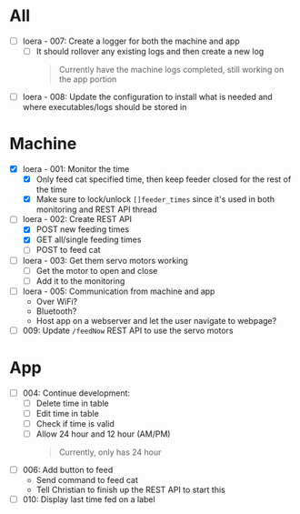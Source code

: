 # All
- [ ] loera - 007: Create a logger for both the machine and app
  * [ ] It should rollover any existing logs and then create a new log
    > Currently have the machine logs completed, still working on the app portion
- [ ] loera - 008: Update the configuration to install what is needed and where executables/logs should be stored in

# Machine
- [x] loera - 001: Monitor the time 
  * [x] Only feed cat specified time, then keep feeder closed for the rest of the time
  * [x] Make sure to lock/unlock `[]feeder_times` since it's used in both monitoring and REST API thread
- [ ] loera - 002: Create REST API
  * [x] POST new feeding times
  * [x] GET all/single feeding times
  * [ ] POST to feed cat
- [ ] loera - 003: Get them servo motors working
  * [ ] Get the motor to open and close
  * [ ] Add it to the monitoring
- [ ] loera - 005: Communication from machine and app
  * Over WiFi?
  * Bluetooth?
  * Host app on a webserver and let the user navigate to webpage?
- [ ] 009: Update `/feedNow` REST API to use the servo motors

# App
- [ ] 004: Continue development: 
  * [ ] Delete time in table
  * [ ] Edit time in table
  * [ ] Check if time is valid
  * [ ] Allow 24 hour and 12 hour (AM/PM)
    > Currently, only has 24 hour
- [ ] 006: Add button to feed
  * Send command to feed cat
  * Tell Christian to finish up the REST API to start this
- [ ] 010: Display last time fed on a label

